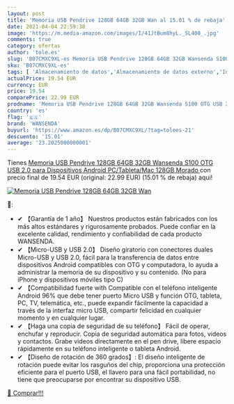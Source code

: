 ```yaml
---
layout: post
title: 'Memoria USB Pendrive 128GB 64GB 32GB Wan al 15.01 % de rebaja'
date: 2021-04-04 22:59:38
image: 'https://m.media-amazon.com/images/I/41JtBum8hyL._SL400_.jpg'
comments: true
category: ofertas
author: 'tole.es'
slug: 'B07CMXC9XL-es Memoria USB Pendrive 128GB 64GB 32GB Wansenda S100 OTG USB...'
sku: 'B07CMXC9XL-es'
tags: [ 'Almacenamiento de datos','Almacenamiento de datos externo','Informática','Memorias USB','android','wansenda', ]
actualPrice: 19.54 EUR
currency: EUR
price: 19.54
comparePrice: 22.99 EUR
prodname: 'Memoria USB Pendrive 128GB 64GB 32GB Wansenda S100 OTG USB 2.0 para Dispositivos Android  PC/Tableta/Mac  128GB Morado '
country: 'es'
flag: '🇪🇸'
brand: 'WANSENDA'
buyurl: 'https://www.amazon.es/dp/B07CMXC9XL/?tag=tolees-21'
descuento: '15.01'
average: '23.2025000000001'
---
```


Tienes [Memoria USB Pendrive 128GB 64GB 32GB Wansenda S100 OTG USB 2.0 para Dispositivos Android  PC/Tableta/Mac  128GB Morado ](https://www.amazon.es/dp/B07CMXC9XL/?tag=tolees-21) con precio final de  19.54 EUR (original: 22.99 EUR) (15.01 %  de rebaja) aqui!

[![Memoria USB Pendrive 128GB 64GB 32GB Wan](https://m.media-amazon.com/images/I/41JtBum8hyL._SL400_.jpg)](https://www.amazon.es/dp/B07CMXC9XL/?tag=tolees-21)

🔎:

- ✔ 【Garantía de 1 año】 Nuestros productos están fabricados con los más altos estándares y rigurosamente probados. Puede confiar en la excelente calidad, rendimiento y confiabilidad de cada producto WANSENDA.
- ✔ 【Micro-USB y USB 2.0】 Diseño giratorio con conectores duales Micro-USB y USB 2.0, fácil para la transferencia de datos entre dispositivos Android compatibles con OTG y computadora, lo ayuda a administrar la memoria de su dispositivo y su contenido. (No para iPhone y dispositivos móviles tipo C)
- ✔ 【Compatibilidad fuerte with Compatible con el teléfono inteligente Android 96% que debe tener puerto Micro USB y función OTG, tableta, PC, TV, telemática, etc., puede expandir fácilmente la capacidad a través de la interfaz micro USB, compartir felicidad en cualquier momento y en cualquier lugar.
- ✔ 【Haga una copia de seguridad de su teléfono】 Fácil de operar, enchufar y reproducir. Copia de seguridad automática para fotos, videos y contactos. Grabe videos directamente en el pen drive, libere espacio rápidamente en su teléfono inteligente o tableta Android.
- ✔ 【Diseño de rotación de 360 grados】: El diseño inteligente de rotación puede evitar los rasguños del chip, proporciona una protección eficiente para el puerto USB, el llavero para una fácil portabilidad, no tiene que preocuparse por encontrar su dispositivo USB.

[🛒 Comprar!!!](https://www.amazon.es/dp/B07CMXC9XL/?tag=tolees-21)

